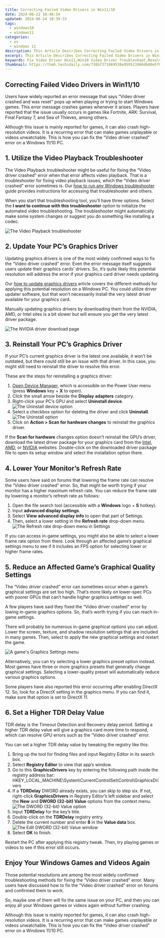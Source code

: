 ```yaml
---
title: Correcting Failed Video Drivers in Win11/10
date: 2024-06-22 16:48:54
updated: 2024-06-24 10:39:33
tags:
  - windows10
  - windows11
categories:
  - os
  - windows 11
description: This Article Describes Correcting Failed Video Drivers in Win11/10
excerpt: This Article Describes Correcting Failed Video Drivers in Win11/10
keywords: Fix Video Driver Win11,Win10 Video Driver Troubleshoot,Resolve Video Issues Win10,Correcting Win11 Video Errors,Update Failed Video Drivers Windows,Fix Windows 10 Video Glitches,Diagnose Win10/Win11 Video Problems
thumbnail: https://thmb.techidaily.com/738b7371069538e959521966db00e5f006e9b11d983f215b33d6c4263c894748.png
---
```


## Correcting Failed Video Drivers in Win11/10

 Users have widely reported an error message that says “Video driver crashed and was reset” pops up when playing or trying to start Windows games. This error message crashes games whenever it arises. Players have reported that the issue usually occurs in games like Fortnite, ARK: Survival, Final Fantasy 7, and Sea of Thieves, among others.

 Although this issue is mainly reported for games, it can also crash high-resolution videos. It is a recurring error that can make games unplayable or videos unwatchable. This is how you can fix the “Video driver crashed” error on a Windows 11/10 PC.

## 1\. Utilize the Video Playback Troubleshooter

 The Video Playback troubleshooter might be useful for fixing the “Video driver crashed” error when that error affects video playback. That is a troubleshooter for fixing video playback issues, which the “Video driver crashed” error sometimes is. Our [how to run any Windows troubleshooter](https://www.makeuseof.com/run-troubleshooter-windows-10-11/) guide provides instructions for accessing that troubleshooter and others.

 When you start that troubleshooting tool, you’ll have three options. Select the **I want to continue with this troubleshooter** option to initialize the automated video troubleshooting. The troubleshooter might automatically make some system changes or suggest you do something like installing a codec.

![The Video Playback troubleshooter](https://static1.makeuseofimages.com/wordpress/wp-content/uploads/2023/08/the-video-playback-troubleshooter.jpg)

## 2\. Update Your PC’s Graphics Driver

 Updating graphics drivers is one of the most widely confirmed ways to fix the “Video driver crashed” error. Even the error message itself suggests users update their graphics cards’ drivers. So, it’s quite likely this potential resolution will address the error if your graphics card driver needs updating.

 Our [how to update graphics drivers](https://www.makeuseof.com/update-graphics-drivers-in-windows-10/) article covers the different methods for applying this potential resolution on a Windows PC. You could utilize driver updater software, but that won’t necessarily install the very latest driver available for your graphics card.

 Manually updating graphics drivers by downloading them from the NVIDIA, AMD, or Intel sites is a bit slower but will ensure you get the very latest driver package.

![The NVIDIA driver download page](https://static1.makeuseofimages.com/wordpress/wp-content/uploads/2023/08/the-nvidia-driver-download-options.jpg)

## 3\. Reinstall Your PC’s Graphics Driver

 If your PC’s current graphics driver is the latest one available, it won’t be outdated, but there could still be an issue with that driver. In this case, you might still need to reinstall the driver to resolve this error.

 These are the steps for reinstalling a graphics driver:

1. [Open Device Manager](https://www.makeuseof.com/windows-open-device-manager/), which is accessible on the Power User menu (press **Windows** key + **X** to open).
2. Click the small arrow beside the **Display adapters** category.
3. Right-click your PC’s GPU and select **Uninstall device**.  
![The Uninstall device option](https://static1.makeuseofimages.com/wordpress/wp-content/uploads/2023/08/the-uninstall-device-option.jpg)
4. Select a checkbox option for deleting the driver and click **Uninstall**.  
![The Uninstall option](https://static1.makeuseofimages.com/wordpress/wp-content/uploads/2023/08/the-uninstall-option3.jpg)
5. Click on **Action > Scan for hardware changes** to reinstall the graphics driver.

 If the **Scan for hardware** changes option doesn’t reinstall the GPU’s driver, download the latest driver package for your graphics card from the [Intel](https://www.intel.com/content/www/us/en/download-center/home.html), [AMD](https://www.amd.com/en/support), or [NVIDIA](https://www.nvidia.com/download/index.aspx) websites. Double-click on the downloaded driver package file to open its setup window and select the installation option there.

## 4\. Lower Your Monitor’s Refresh Rate

 Some users have said on forums that lowering the frame rate can resolve the “Video driver crashed” error. So, that might be worth trying if your monitor has a higher maximum refresh rate. You can reduce the frame rate by lowering a monitor’s refresh rate as follows:

1. Open the file search tool (accessible with a **Windows** logo + **S** hotkey).
2. Input **advanced display settings**.
3. Select **View advanced display info** to open that part of Settings.
4. Then, select a lower setting in the **Refresh rate** drop-down menu.  
![The Refresh rate drop-down menu in Settings](https://static1.makeuseofimages.com/wordpress/wp-content/uploads/2023/08/advanced-display-settings.jpg)

 If you can access in-game settings, you might also be able to select a lower frame rate option from there. Look through an affected game’s graphical settings menu to see if it includes an FPS option for selecting lower or higher frame rates.

## 5\. Reduce an Affected Game’s Graphical Quality Settings

 The “Video driver crashed” error can sometimes occur when a game’s graphical settings are set too high. That’s more likely on lower-spec PCs with poorer GPUs that can’t handle higher graphics settings so well.

 A few players have said they fixed the “Video driver crashed” error by lowing in-game graphics options. So, that’s worth trying if you can reach in-game settings.

 There will probably be numerous in-game graphical options you can adjust. Lower the screen, texture, and shadow resolution settings that are included in many games. Then, select to apply the new graphical settings and restart the game.

![A game's Graphics Settings menu](https://static1.makeuseofimages.com/wordpress/wp-content/uploads/2023/08/graphics-settings.jpg)

 Alternatively, you can try selecting a lower graphics preset option instead. Most games have three or more graphics presets that generally change graphical settings. Selecting a lower-quality preset will automatically reduce various graphics options.

 Some players have also reported this error occurring after enabling DirectX 12\. So, look for a DirectX setting in the graphics menu. If you can find it, make sure that option is set to DirectX 11\.

## 6\. Set a Higher TDR Delay Value

 TDR delay is the Timeout Detection and Recovery delay period. Setting a higher TDR delay value will give a graphics card more time to respond, which can resolve GPU errors such as the “Video driver crashed” error.

 You can set a higher TDR delay value by tweaking the registry like this:

1. Bring up the tool for finding files and input Registry Editor in its search box.
2. Select **Registry Editor** to view that app’s window.
3. Go to this **GraphicsDrivers** key by entering the following path inside the registry address bar:  
HKEY_LOCAL_MACHINE\System\CurrentControlSet\Control\GraphicsDrivers
4. If a **TDRDelay** DWORD already exists, you can skip to step six. If not, right-click **GraphicsDrivers** in Registry Editor’s left sidebar and select the **New** and **DWORD (32-bit) Value** options from the context menu.  
![The DWORD (32-bit) Value option](https://static1.makeuseofimages.com/wordpress/wp-content/uploads/2023/08/the-dword-32-bit-value-option.jpg)
5. Input **TDRDelay** for the key’s title.
6. Double-click on the **TDRDelay** registry entry.
7. Delete the current number and enter **8** in the **Value data** box.  
![The Edit DWORD (32-bit) Value window](https://static1.makeuseofimages.com/wordpress/wp-content/uploads/2023/08/the-edit-dword-window.jpg)
8. Select **OK** to finish.

 Restart the PC after applying this registry tweak. Then, try playing games or videos to see if this error still occurs.

## Enjoy Your Windows Games and Videos Again

 Those potential resolutions are among the most widely confirmed troubleshooting methods for fixing the “Video driver crashed” error. Many users have discussed how to fix the “Video driver crashed” error on forums and confirmed them to work.

 So, maybe one of them will fix the same issue on your PC, and then you can enjoy all your Windows games or videos again without further crashing.

 Although this issue is mainly reported for games, it can also crash high-resolution videos. It is a recurring error that can make games unplayable or videos unwatchable. This is how you can fix the “Video driver crashed” error on a Windows 11/10 PC.
